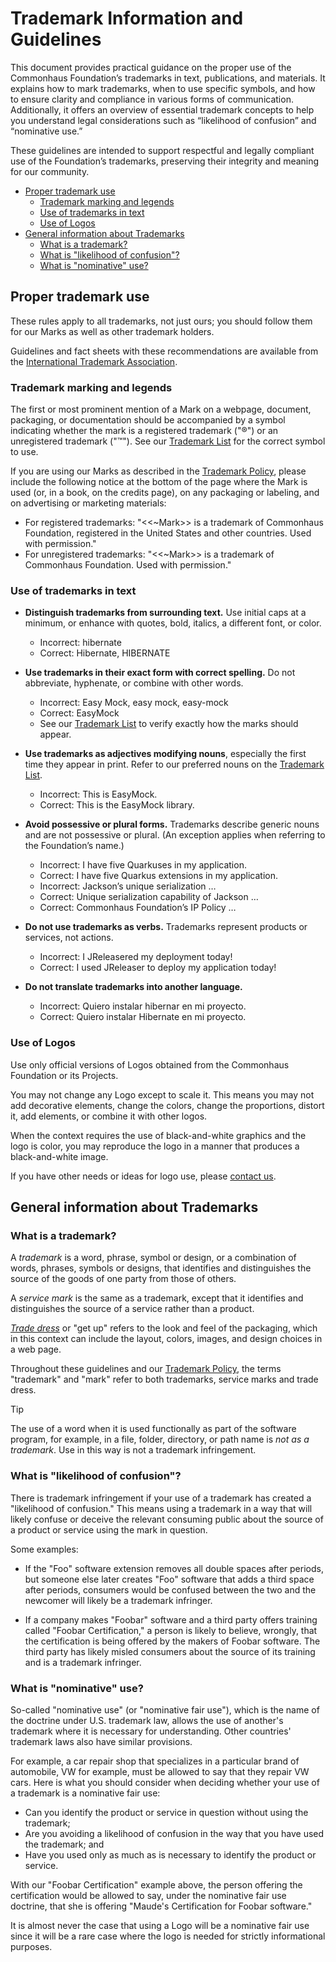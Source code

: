 # Trademark Information and Guidelines

This document provides practical guidance on the proper use of the Commonhaus Foundation’s trademarks in text, publications, and materials. It explains how to mark trademarks, when to use specific symbols, and how to ensure clarity and compliance in various forms of communication. Additionally, it offers an overview of essential trademark concepts to help you understand legal considerations such as “likelihood of confusion” and “nominative use.”

These guidelines are intended to support respectful and legally compliant use of the Foundation’s trademarks, preserving their integrity and meaning for our community.

- [Proper trademark use](#proper-trademark-use)
    - [Trademark marking and legends](#trademark-marking-and-legends)
    - [Use of trademarks in text](#use-of-trademarks-in-text)
    - [Use of Logos](#use-of-logos)
- [General information about Trademarks](#general-information-about-trademarks)
    - [What is a trademark?](#what-is-a-trademark)
    - [What is "likelihood of confusion"?](#what-is-likelihood-of-confusion)
    - [What is "nominative" use?](#what-is-nominative-use)

## Proper trademark use

These rules apply to all trademarks, not just ours; you should follow them for our Marks as well as other trademark holders.

Guidelines and fact sheets with these recommendations are available from the [International Trademark Association](https://www.inta.org/fact-sheets/trademark-use/).

### Trademark marking and legends

The first or most prominent mention of a Mark on a webpage, document, packaging, or documentation should be accompanied by a symbol indicating whether the mark is a registered trademark ("®") or an unregistered trademark ("™"). See our [Trademark List][] for the correct symbol to use.

If you are using our Marks as described in the [Trademark Policy][], please include the following notice at the bottom of the page where the Mark is used (or, in a book, on the credits page), on any packaging or labeling, and on advertising or marketing materials:

- For registered trademarks: "<<~Mark>> is a trademark of Commonhaus Foundation, registered in the United States and other countries. Used with permission."
- For unregistered trademarks: "<<~Mark>> is a trademark of Commonhaus Foundation. Used with permission."

### Use of trademarks in text

- **Distinguish trademarks from surrounding text.** Use initial caps at a minimum, or enhance with quotes, bold, italics, a different font, or color.
    - Incorrect: hibernate
    - Correct: Hibernate, HIBERNATE

- **Use trademarks in their exact form with correct spelling.** Do not abbreviate, hyphenate, or combine with other words.
    - Incorrect: Easy Mock, easy mock, easy-mock
    - Correct: EasyMock
    - See our [Trademark List][] to verify exactly how the marks should appear.

- **Use trademarks as adjectives modifying nouns**, especially the first time they appear in print. Refer to our preferred nouns on the [Trademark List][].
    - Incorrect: This is EasyMock.
    - Correct: This is the EasyMock library.

- **Avoid possessive or plural forms.** Trademarks describe generic nouns and are not possessive or plural. (An exception applies when referring to the Foundation’s name.)
    - Incorrect: I have five Quarkuses in my application.
    - Correct: I have five Quarkus extensions in my application.
    - Incorrect: Jackson’s unique serialization …
    - Correct: Unique serialization capability of Jackson …
    - Correct: Commonhaus Foundation’s IP Policy …

- **Do not use trademarks as verbs.** Trademarks represent products or services, not actions.
    - Incorrect: I JReleasered my deployment today!
    - Correct: I used JReleaser to deploy my application today!

- **Do not translate trademarks into another language.**
    - Incorrect: Quiero instalar hibernar en mi proyecto.
    - Correct: Quiero instalar Hibernate en mi proyecto.

### Use of Logos

Use only official versions of Logos obtained from the Commonhaus Foundation or its Projects.

You may not change any Logo except to scale it.
This means you may not add decorative elements, change the colors, change the proportions, distort it, add elements, or combine it with other logos.

When the context requires the use of black-and-white graphics and the logo is color, you may reproduce the logo in a manner that produces a black-and-white image.

If you have other needs or ideas for logo use, please [contact us][].

## General information about Trademarks

### What is a trademark?

A *trademark* is a word, phrase, symbol or design, or a combination of words, phrases, symbols or designs, that identifies and distinguishes the source of the goods of one party from those of others.

A *service mark* is the same as a trademark, except that it identifies and distinguishes the source of a service rather than a product.

[*Trade dress*](https://www.inta.org/topics/trade-dress/) or "get up" refers to the look and feel of the packaging, which in this context can include the layout, colors, images, and design choices in a web page.

Throughout these guidelines and our [Trademark Policy][], the terms "trademark" and "mark" refer to both trademarks, service marks and trade dress.

> [!TIP]
> The use of a word when it is used functionally as part of the software program, for example, in a file, folder, directory, or path name is *not as a trademark*. Use in this way is not a trademark infringement.

### What is "likelihood of confusion"?

There is trademark infringement if your use of a trademark has created a "likelihood of confusion."
This means using a trademark in a way that will likely confuse or deceive the relevant consuming public about the source of a product or service using the mark in question.

Some examples:

- If the "Foo" software extension removes all double spaces after periods, but someone else later creates "Foo" software that adds a third space after periods, consumers would be confused between the two and the newcomer will likely be a trademark infringer.

- If a company makes "Foobar" software and a third party offers training called "Foobar Certification," a person is likely to believe, wrongly, that the certification is being offered by the makers of Foobar software. The third party has likely misled consumers about the source of its training and is a trademark infringer.

### What is "nominative" use?

So-called "nominative use" (or "nominative fair use"), which is the name of the doctrine under U.S. trademark law, allows the use of another's trademark where it is necessary for understanding.
Other countries' trademark laws also have similar provisions.

For example, a car repair shop that specializes in a particular brand of automobile, VW for example, must be allowed to say that they repair VW cars.
Here is what you should consider when deciding whether your use of a trademark is a nominative fair use:

- Can you identify the product or service in question without using the trademark;
- Are you avoiding a likelihood of confusion in the way that you have used the trademark; and
- Have you used only as much as is necessary to identify the product or service.

With our "Foobar Certification" example above, the person offering the certification would be allowed to say, under the nominative fair use doctrine, that she is offering "Maude's Certification for Foobar software."

It is almost never the case that using a Logo will be a nominative fair use since it will be a rare case where the logo is needed for strictly informational purposes.

[Trademark List]: https://www.commonhaus.com/trademarks
[Trademark Policy]: ./trademark-policy.md
[contact us]: ./trademark-policy.md#contact-and-further-information
